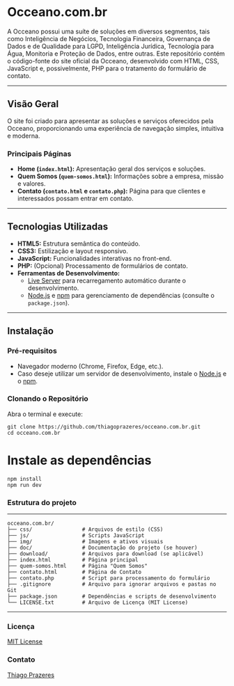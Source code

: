 # Occeano.com.br

A Occeano possui uma suíte de soluções em diversos segmentos, tais como Inteligência de Negócios, Tecnologia Financeira, Governança de Dados e de Qualidade para LGPD, Inteligência Jurídica, Tecnologia para Água, Monitoria e Proteção de Dados, entre outras. Este repositório contém o código-fonte do site oficial da Occeano, desenvolvido com HTML, CSS, JavaScript e, possivelmente, PHP para o tratamento do formulário de contato.

---

## Visão Geral

O site foi criado para apresentar as soluções e serviços oferecidos pela Occeano, proporcionando uma experiência de navegação simples, intuitiva e moderna.

### Principais Páginas

- **Home (`index.html`):** Apresentação geral dos serviços e soluções.
- **Quem Somos (`quem-somos.html`):** Informações sobre a empresa, missão e valores.
- **Contato (`contato.html` e `contato.php`):** Página para que clientes e interessados possam entrar em contato.

---

## Tecnologias Utilizadas

- **HTML5:** Estrutura semântica do conteúdo.
- **CSS3:** Estilização e layout responsivo.
- **JavaScript:** Funcionalidades interativas no front-end.
- **PHP:** (Opcional) Processamento de formulários de contato.
- **Ferramentas de Desenvolvimento:**
  - [Live Server](https://www.npmjs.com/package/live-server) para recarregamento automático durante o desenvolvimento.
  - [Node.js](https://nodejs.org/) e [npm](https://www.npmjs.com/) para gerenciamento de dependências (consulte o `package.json`).

---

## Instalação

### Pré-requisitos

- Navegador moderno (Chrome, Firefox, Edge, etc.).
- Caso deseje utilizar um servidor de desenvolvimento, instale o [Node.js](https://nodejs.org/) e o [npm](https://www.npmjs.com/).

### Clonando o Repositório

Abra o terminal e execute:

    git clone https://github.com/thiagoprazeres/occeano.com.br.git
    cd occeano.com.br

# Instale as dependências
    npm install
    npm run dev

### Estrutura do projeto

---

    occeano.com.br/
    ├── css/                # Arquivos de estilo (CSS)
    ├── js/                 # Scripts JavaScript
    ├── img/                # Imagens e ativos visuais
    ├── doc/                # Documentação do projeto (se houver)
    ├── download/           # Arquivos para download (se aplicável)
    ├── index.html          # Página principal
    ├── quem-somos.html     # Página "Quem Somos"
    ├── contato.html        # Página de Contato
    ├── contato.php         # Script para processamento do formulário
    ├── .gitignore          # Arquivo para ignorar arquivos e pastas no Git
    ├── package.json        # Dependências e scripts de desenvolvimento
    └── LICENSE.txt         # Arquivo de Licença (MIT License)

---

### Licença

[MIT License](LICENSE.txt)

### Contato

[Thiago Prazeres](https://www.linkedin.com/in/thbezerra/)
